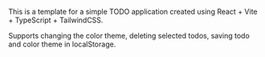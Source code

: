 This is a template for a simple TODO application created using React + Vite + TypeScript + TailwindCSS.

Supports changing the color theme, deleting selected todos, saving todo and color theme in localStorage.